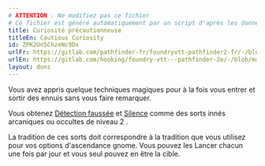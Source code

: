 ```yaml
---
# ATTENTION : Ne modifiez pas ce fichier
# Ce fichier est généré automatiquement par un script d'après les données du module Foundry VTT officiel et de sa traduction
title: Curiosité précautionneuse
titleEn: Cautious Curiosity
id: ZPK2Un5ChzeNc9Dx
urlFr: https://gitlab.com/pathfinder-fr/foundryvtt-pathfinder2-fr/-/blob/master/data/feats/ZPK2Un5ChzeNc9Dx.htm
urlEn: https://gitlab.com/hooking/foundry-vtt---pathfinder-2e/-/blob/master/packs/data/feats.db/cautious-curiosity.json
layout: dons
---
```

Vous avez appris quelque techniques magiques pour à la fois vous entrer et sortir des ennuis sans vous faire remarquer.

Vous obtenez [Détection faussée](../sorts/détection-faussée.html) et [Silence](../sorts/silence.html) comme des sorts innés arcaniques ou occultes de niveau 2 .

La tradition de ces sorts doit correspondre à la tradition que vous utilisez pour vos options d'ascendance gnome. Vous pouvez les Lancer chacun une fois par jour et vous seul pouvez en être la cible.
